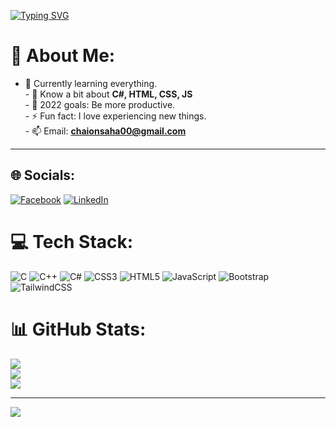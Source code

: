 [![Typing SVG](https://readme-typing-svg.herokuapp.com?font=Roboto+Slab&size=100&pause=1000&color=F7EFE7&center=true&width=1920&height=500&lines=Hi%2C+I+am+Chaion+Saha;Front+End+Developer;2%2B+years+of+coding+experience.;Welcome+to+my+github+account)](https://git.io/typing-svg)

 
# 💫 About Me:
 - 👀 Currently learning everything.<br> - 💬 Know a bit about **C#, HTML, CSS, JS**<br> - 🥅 2022 goals: Be more productive.<br> - ⚡ Fun fact: I love experiencing new things.<br> - 📫 Email: **chaionsaha00@gmail.com**

<hr>

## 🌐 Socials:
[![Facebook](https://img.shields.io/badge/Facebook-%231877F2.svg?logo=Facebook&logoColor=white)](https://facebook.com/chaion.saha.mp) [![LinkedIn](https://img.shields.io/badge/LinkedIn-%230077B5.svg?logo=linkedin&logoColor=white)](https://linkedin.com/in/chaion-saha-63b0b21a5) 

# 💻 Tech Stack:
![C](https://img.shields.io/badge/c-%2300599C.svg?style=plastic&logo=c&logoColor=white) ![C++](https://img.shields.io/badge/c++-%2300599C.svg?style=plastic&logo=c%2B%2B&logoColor=white) ![C#](https://img.shields.io/badge/c%23-%23239120.svg?style=plastic&logo=c-sharp&logoColor=white) ![CSS3](https://img.shields.io/badge/css3-%231572B6.svg?style=plastic&logo=css3&logoColor=white) ![HTML5](https://img.shields.io/badge/html5-%23E34F26.svg?style=plastic&logo=html5&logoColor=white) ![JavaScript](https://img.shields.io/badge/javascript-%23323330.svg?style=plastic&logo=javascript&logoColor=%23F7DF1E) ![Bootstrap](https://img.shields.io/badge/bootstrap-%23563D7C.svg?style=plastic&logo=bootstrap&logoColor=white) ![TailwindCSS](https://img.shields.io/badge/tailwindcss-%2338B2AC.svg?style=plastic&logo=tailwind-css&logoColor=white)

# 📊 GitHub Stats:
![](https://github-readme-stats.vercel.app/api?username=ChaionSaha&theme=dark&hide_border=true&include_all_commits=true&count_private=false)<br/>
![](https://github-readme-streak-stats.herokuapp.com/?user=ChaionSaha&theme=dark&hide_border=true)<br/>
![](https://github-readme-stats.vercel.app/api/top-langs/?username=ChaionSaha&theme=dark&hide_border=true&include_all_commits=true&count_private=false&layout=compact)

---
[![](https://visitcount.itsvg.in/api?id=ChaionSaha&icon=0&color=8)](https://visitcount.itsvg.in)

